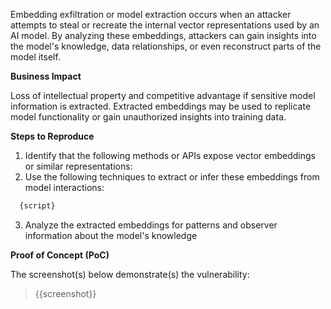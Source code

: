 Embedding exfiltration or model extraction occurs when an attacker attempts to steal or recreate the internal vector representations used by an AI model. By analyzing these embeddings, attackers can gain insights into the model's knowledge, data relationships, or even reconstruct parts of the model itself.

**Business Impact**

Loss of intellectual property and competitive advantage if sensitive model information is extracted. Extracted embeddings may be used to replicate model functionality or gain unauthorized insights into training data.

**Steps to Reproduce**

1. Identify that the following methods or APIs expose vector embeddings or similar representations:
1. Use the following techniques to extract or infer these embeddings from model interactions:

```python
  {script}
```
3. Analyze the extracted embeddings for patterns and observer information about the model's knowledge

**Proof of Concept (PoC)**

The screenshot(s) below demonstrate(s) the vulnerability:
>
> {{screenshot}}

